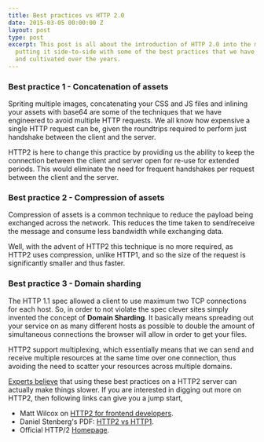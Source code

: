 ```yaml
---
title: Best practices vs HTTP 2.0
date: 2015-03-05 00:00:00 Z
layout: post
type: post
excerpt: This post is all about the introduction of HTTP 2.0 into the mainstream by
  putting it side-to-side with some of the best practices that we have engineered
  and cultivated over the years.
---
```


### Best practice 1 - Concatenation of assets

Spriting multiple images, concatenating your CSS and JS files and inlining your assets with base64 are some of the techniques 
that we have engineered to avoid multiple HTTP requests. We all know how expensive a single HTTP request can be, given the 
roundtrips required to perform just handshake between the client and the server. 

HTTP2 is here to change this practice by providing us the ability to keep the connection between the client and server 
open for re-use for extended periods. This would eliminate the need for frequent handshakes per request between the client and 
the server.

### Best practice 2 - Compression of assets

Compression of assets is a common technique to reduce the payload being exchanged across the network. This reduces the time 
taken to send/receive the message and consume less bandwidth while exchanging data. 

Well, with the advent of HTTP2 this technique is no more required, as HTTP2 uses compression, unlike HTTP1, and so the size of 
the request is significantly smaller and thus faster.

### Best practice 3 - Domain sharding

The HTTP 1.1 spec allowed a client to use maximum two TCP connections for each host. So, in order to not violate the spec 
clever sites simply invented the concept of **Domain Sharding**. It basically means spreading out your service on as many
different hosts as possible to double the amount of simultaneous connections the browser will allow in order to get your files. 

HTTP2 support multiplexing, which essentially means that we can send and receive multiple resources at the same time over one
connection, thus avoiding the need to scatter your resources across multiple domains.

[Experts believe](https://mattwilcox.net/web-development/http2-for-front-end-web-developers) that using these best practices 
on a HTTP2 server can actually make things slower. If you are interested in digging out more on HTTP2, then following links 
can give you a jump start,

- Matt Wilcox on [HTTP2 for frontend developers](https://mattwilcox.net/web-development/http2-for-front-end-web-developers).
- Daniel Stenberg's PDF: [HTTP2 vs HTTP1](http://daniel.haxx.se/http2/http2-v1.10.pdf).
- Official HTTP/2 [Homepage](https://http2.github.io/).